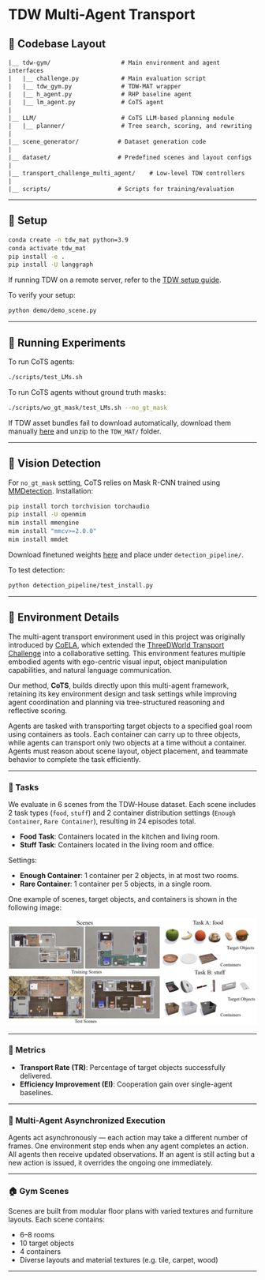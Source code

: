 # TDW Multi-Agent Transport


## 📂 Codebase Layout

```
|__ tdw-gym/                    # Main environment and agent interfaces
|   |__ challenge.py            # Main evaluation script
|   |__ tdw_gym.py              # TDW-MAT wrapper
|   |__ h_agent.py              # RHP baseline agent
|   |__ lm_agent.py             # CoTS agent
|
|__ LLM/                        # CoTS LLM-based planning module
|   |__ planner/                # Tree search, scoring, and rewriting
|
|__ scene_generator/           # Dataset generation code
|
|__ dataset/                   # Predefined scenes and layout configs
|
|__ transport_challenge_multi_agent/    # Low-level TDW controllers
|
|__ scripts/                   # Scripts for training/evaluation
```

---

## 🔧 Setup

```bash
conda create -n tdw_mat python=3.9
conda activate tdw_mat
pip install -e .
pip install -U langgraph
```

If running TDW on a remote server, refer to the [TDW setup guide](https://github.com/threedworld-mit/tdw/blob/master/Documentation/lessons/setup/install.md).

To verify your setup:

```bash
python demo/demo_scene.py
```

---

## 🤖 Running Experiments

To run CoTS agents:

```bash
./scripts/test_LMs.sh
```

To run CoTS agents without ground truth masks:

```bash
./scripts/wo_gt_mask/test_LMs.sh --no_gt_mask
```

If TDW asset bundles fail to download automatically, download them manually [here](https://drive.google.com/file/d/1us2hpJj3_u1Ti_R0OrqVDgUQbdMPUaKN/view?usp=sharing) and unzip to the `TDW_MAT/` folder.

---

## 🧠 Vision Detection

For `no_gt_mask` setting, CoTS relies on Mask R-CNN trained using [MMDetection](https://github.com/open-mmlab/mmdetection). Installation:

```bash
pip install torch torchvision torchaudio
pip install -U openmim
mim install mmengine
mim install "mmcv>=2.0.0"
mim install mmdet
```

Download finetuned weights [here](https://drive.google.com/file/d/1S5id94R2rVeawVrES0eWQzCr_bW81Z3v/view?usp=drive_link) and place under `detection_pipeline/`.

To test detection:

```bash
python detection_pipeline/test_install.py
```

---

## 🧩 Environment Details

The multi-agent transport environment used in this project was originally introduced by [CoELA](https://github.com/UMass-Embodied-AGI/CoELA/tree/master/tdw_mat), which extended the [ThreeDWorld Transport Challenge](https://arxiv.org/abs/2103.14025) into a collaborative setting. This environment features multiple embodied agents with ego-centric visual input, object manipulation capabilities, and natural language communication.

Our method, **CoTS**, builds directly upon this multi-agent framework, retaining its key environment design and task settings while improving agent coordination and planning via tree-structured reasoning and reflective scoring.

Agents are tasked with transporting target objects to a specified goal room using containers as tools. Each container can carry up to three objects, while agents can transport only two objects at a time without a container. Agents must reason about scene layout, object placement, and teammate behavior to complete the task efficiently.

---

### 🧪 Tasks

We evaluate in 6 scenes from the TDW-House dataset. Each scene includes 2 task types (`food`, `stuff`) and 2 container distribution settings (`Enough Container`, `Rare Container`), resulting in 24 episodes total.

- **Food Task**: Containers located in the kitchen and living room.
- **Stuff Task**: Containers located in the living room and office.

Settings:

- **Enough Container**: 1 container per 2 objects, in at most two rooms.
- **Rare Container**: 1 container per 5 objects, in a single room.

One example of scenes, target objects, and containers is shown in the following image:

![task_description_tdw](../assets/tdwmat.png)

---

### 📏 Metrics

- **Transport Rate (TR)**: Percentage of target objects successfully delivered.
- **Efficiency Improvement (EI)**: Cooperation gain over single-agent baselines.

---

### 🔁 Multi-Agent Asynchronized Execution

Agents act asynchronously — each action may take a different number of frames. One environment step ends when any agent completes an action. All agents then receive updated observations. If an agent is still acting but a new action is issued, it overrides the ongoing one immediately.

---

### 🏠 Gym Scenes

Scenes are built from modular floor plans with varied textures and furniture layouts. Each scene contains:

- 6–8 rooms  
- 10 target objects  
- 4 containers  
- Diverse layouts and material textures (e.g. tile, carpet, wood)

---

